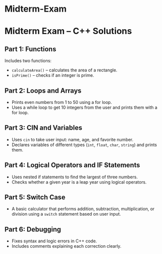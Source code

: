 # Midterm-Exam
# Midterm Exam – C++ Solutions

## Part 1: Functions
Includes two functions:
- `calculateArea()` – calculates the area of a rectangle.
- `isPrime()` – checks if an integer is prime.

## Part 2: Loops and Arrays
- Prints even numbers from 1 to 50 using a for loop.
- Uses a while loop to get 10 integers from the user and prints them with a for loop.

## Part 3: CIN and Variables
- Uses `cin` to take user input: name, age, and favorite number.
- Declares variables of different types (`int`, `float`, `char`, `string`) and prints them.

## Part 4: Logical Operators and IF Statements
- Uses nested if statements to find the largest of three numbers.
- Checks whether a given year is a leap year using logical operators.

## Part 5: Switch Case
- A basic calculator that performs addition, subtraction, multiplication, or division using a `switch` statement based on user input.

## Part 6: Debugging
- Fixes syntax and logic errors in C++ code.
- Includes comments explaining each correction clearly.
